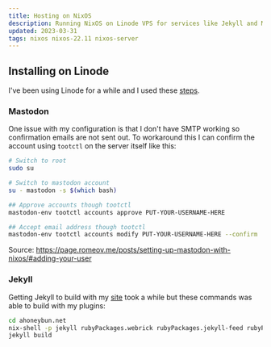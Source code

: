 ```yaml
---
title: Hosting on NixOS
description: Running NixOS on Linode VPS for services like Jekyll and Mastodon
updated: 2023-03-31
tags: nixos nixos-22.11 nixos-server
---
```


## Installing on Linode

I've been using Linode for a while and I used these [steps](https://www.linode.com/docs/guides/install-nixos-on-linode/).

### Mastodon

One issue with my configuration is that I don't have SMTP working so confirmation emails are not sent out. To workaround this I can confirm the account using `tootctl` on the server itself like this:

```bash
# Switch to root
sudo su

# Switch to mastodon account
su - mastodon -s $(which bash)

## Approve accounts though tootctl
mastodon-env tootctl accounts approve PUT-YOUR-USERNAME-HERE

## Accept email address though tootctl 
mastodon-env tootctl accounts modify PUT-YOUR-USERNAME-HERE --confirm
```

Source: https://page.romeov.me/posts/setting-up-mastodon-with-nixos/#adding-your-user

### Jekyll

Getting Jekyll to build with my [site](https://github.com/ahoneybun/ahoneybun.net) took a while but these commands was able to build with my plugins:

```bash
cd ahoneybun.net
nix-shell -p jekyll rubyPackages.webrick rubyPackages.jekyll-feed rubyPackages.jekyll-redirect-from
jekyll build
```
